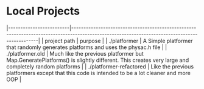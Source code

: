 # Local Projects

|-------------------------|----------------------------------------------------------------------------------------------------------------------------------------------|
| project path            | purpose                                                                                                                                      |
| ./platformer            | A Simple platformer that randomly generates platforms and uses the physac.h file                                                             |
| ./platformer.old        | Much like the previous platformer but Map.GeneratePlatforms() is slightly different. This creates very large and completely random platforms |
| ./platformer-refactored | Like the previous platformers except that this code is intended to be a lot cleaner and more OOP                                             |
